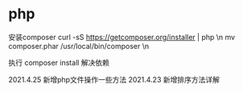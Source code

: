 # php
安装composer
curl -sS https://getcomposer.org/installer | php \n
mv composer.phar /usr/local/bin/composer     \n

执行
composer install 解决依赖


2021.4.25 新增php文件操作一些方法
2021.4.23 新增排序方法详解


